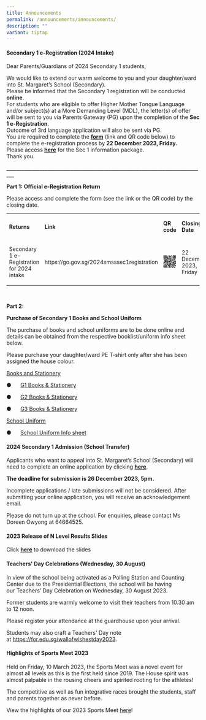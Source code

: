 ```yaml
---
title: Announcements
permalink: /announcements/announcements/
description: ""
variant: tiptap
---
```

<h4><strong>Secondary 1 e-Registration (2024 Intake)</strong></h4><p>Dear Parents/Guardians of 2024 Secondary 1 students,</p><p>We would like to extend our warm welcome to you and your daughter/ward into St. Margaret’s School (Secondary).<br>Please be informed that the Secondary 1 registration will be conducted <strong>online</strong>.<br>For students who are eligible to offer Higher Mother Tongue Language and/or subject(s) at a More Demanding Level (MDL), the letter(s) of offer will be sent to you via Parents Gateway (PG) upon the completion of the <strong>Sec 1 e-Registration</strong>.<br>Outcome of 3rd language application will also be sent via PG.<br>You are required to complete the <strong><a href="https://go.gov.sg/2024smsssec1registration" rel="noopener noreferrer nofollow" target="_blank">form</a></strong> (link and QR code below) to complete the e-registration process by <strong>22 December 2023, Friday.</strong><br>Please access <strong><a href="https://sites.google.com/moe.edu.sg/smsssecondary1site/home" rel="noopener noreferrer nofollow" target="_blank">here</a></strong> for the Sec 1 information package.<br>Thank you.</p><p><strong>______________________________________________________________________________</strong></p><p><strong>Part 1: Official e-Registration Return</strong></p><p>Please access and complete the form (see the link or the QR code) by the closing date.</p><table><tbody><tr><td rowspan="1" colspan="1"><p><strong>Returns</strong></p></td><td rowspan="1" colspan="1"><p><strong>Link</strong></p></td><td rowspan="1" colspan="1"><p><strong>QR code</strong></p></td><td rowspan="1" colspan="1"><p><strong>Closing Date</strong></p></td></tr><tr><td rowspan="1" colspan="1"><p>Secondary 1 e-Registration for 2024 intake</p></td><td rowspan="1" colspan="1"><p><a rel="noopener noreferrer nofollow" target="_blank">https://go.gov.sg/2024smsssec1registration</a></p></td><td rowspan="1" colspan="1"><div class="isomer-image-wrapper"><img style="width: 100%" height="auto" width="100%" alt="" src="/images/Sec_1_reg_QR.png"></div></td><td rowspan="1" colspan="1"><p>22 December 2023, Friday</p></td></tr></tbody></table><p><strong>&nbsp;</strong></p><p><strong>Part 2:</strong></p><p><strong>Purchase of Secondary 1 Books and School Uniform</strong></p><p>The purchase of books and school uniforms are to be done online and details can be obtained from the respective booklist/uniform info sheet below.</p><p>Please purchase your daughter/ward PE T-shirt only after she has been assigned the house colour.</p><p></p><p><u>Books and Stationery</u></p><p>●&nbsp;&nbsp;&nbsp;&nbsp;&nbsp; <a href="Sec%201%20e-Registration%20Package/Final/Sec%201%20G1%20Booklist%20&amp;%20Stationery.pdf" rel="noopener noreferrer nofollow" target="_blank">G1 Books &amp; Stationery</a></p><p>●&nbsp;&nbsp;&nbsp;&nbsp;&nbsp; <a href="Sec%201%20e-Registration%20Package/Final/Sec%201%20G2%20Booklist%20&amp;%20Stationery.pdf" rel="noopener noreferrer nofollow" target="_blank">G2 Books &amp; Stationery</a></p><p>●&nbsp;&nbsp;&nbsp;&nbsp;&nbsp; <a href="Sec%201%20e-Registration%20Package/Final/Sec%201%20G3%20Booklist%20&amp;%20Stationery.pdf" rel="noopener noreferrer nofollow" target="_blank">G3 Books &amp; Stationery</a></p><p></p><p><u>School Uniform</u></p><p>●&nbsp;&nbsp;&nbsp;&nbsp;&nbsp; <a href="Sec%201%20e-Registration%20Package/Final/Uniform%20Info%20Sheet.pdf" rel="noopener noreferrer nofollow" target="_blank">School Uniform Info sheet</a></p><p></p><p></p><h4><strong>2024 Secondary 1 Admission (School Transfer)</strong></h4><p>Applicants who want to appeal into St. Margaret’s School (Secondary) will need to complete an online application by clicking&nbsp;<strong><a href="https://form.gov.sg/639855823d38c800131cad45" rel="noopener noreferrer nofollow" target="_blank">here</a></strong>.</p><p><strong>The deadline for submission is 26 December 2023, 5pm.</strong></p><p>Incomplete applications / late submissions will not be considered. After submitting your online application, you will receive an acknowledgement email.</p><p>Please do not turn up at the school. For enquiries, please contact Ms Doreen Owyong at 64664525.</p><h4><strong>2023 Release of N Level Results Slides</strong></h4><p>Click <strong><a href="/files/2023_N_Level_Release_of_Results_Slides.pdf" rel="noopener noreferrer nofollow" target="_blank">here</a></strong> to download the slides</p><h4><strong>Teachers'&nbsp;Day&nbsp;Celebrations (Wednesday, 30 August)</strong></h4><p>In view of the school being activated as a Polling Station and Counting Center due to the Presidential Elections, the school will be having our&nbsp;Teachers’&nbsp;Day&nbsp;Celebration on&nbsp;Wednesday, 30 August 2023.</p><p>Former students are warmly welcome to visit their&nbsp;teachers&nbsp;from 10.30 am to 12 noon.</p><p>Please register your attendance&nbsp;at the guardhouse upon&nbsp;your arrival.</p><p>Students may also craft a&nbsp;Teachers'&nbsp;Day&nbsp;note at&nbsp;<a href="https://for.edu.sg/wallofwishestday2023" rel="noopener noreferrer nofollow" target="_blank">https://for.edu.sg/wallofwishestday2023</a>.</p><h4><strong>Highlights of Sports Meet 2023</strong></h4><p>Held on Friday, 10 March 2023, the Sports Meet was a novel event for almost all levels as this is the first held since 2019. The House spirit was almost palpable in the rousing cheers and spirited rooting for the athletes!</p><p>The competitive as well as fun integrative races brought the students, staff and parents together as never before.</p><p>View the highlights of our 2023 Sports Meet <a href="https://drive.google.com/file/d/13QA5KBQ2-AgZPUG6wBRosGvQzpjb9f8r/view?usp=share_link" rel="noopener noreferrer nofollow" target="_blank">here</a>!</p>